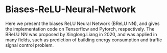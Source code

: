 # Biases-ReLU-Neural-Network
Here we present the biases ReLU Neural Network (BReLU NN), and gives the implementation code on Tensorflow and Pytorch, respectively.
The BReLU NN was proposed by Xinglong.Liang in 2020, and was applied in many fields, such as prediction of building energy consumption and traffic signal control problem. 
